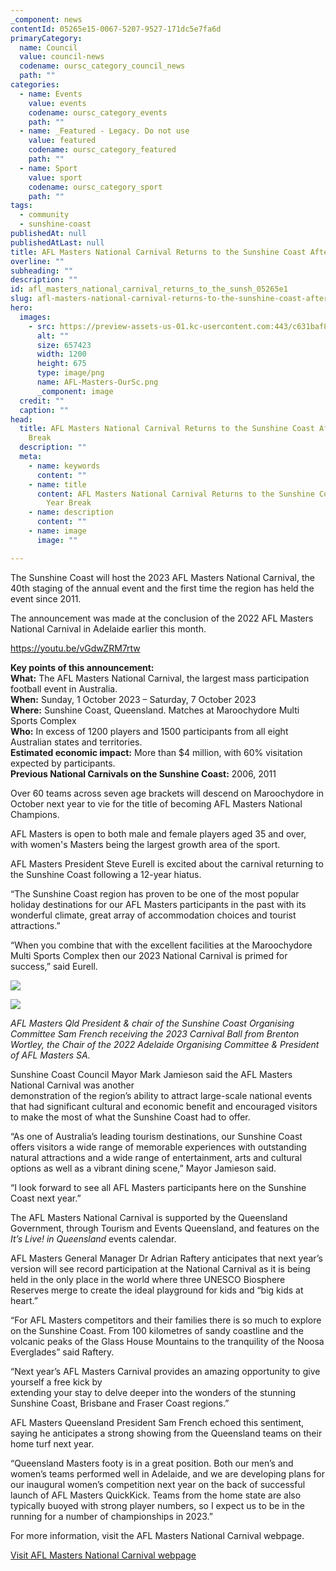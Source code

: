 ```yaml
---
_component: news
contentId: 05265e15-0067-5207-9527-171dc5e7fa6d
primaryCategory:
  name: Council
  value: council-news
  codename: oursc_category_council_news
  path: ""
categories:
  - name: Events
    value: events
    codename: oursc_category_events
    path: ""
  - name: _Featured - Legacy. Do not use
    value: featured
    codename: oursc_category_featured
    path: ""
  - name: Sport
    value: sport
    codename: oursc_category_sport
    path: ""
tags:
  - community
  - sunshine-coast
publishedAt: null
publishedAtLast: null
title: AFL Masters National Carnival Returns to the Sunshine Coast After 12 Year Break
overline: ""
subheading: ""
description: ""
id: afl_masters_national_carnival_returns_to_the_sunsh_05265e1
slug: afl-masters-national-carnival-returns-to-the-sunshine-coast-after-12-year-break
hero:
  images:
    - src: https://preview-assets-us-01.kc-usercontent.com:443/c631baf8-1b46-001f-580c-d0001b68b4a8/e5914f59-1cc2-4d43-b554-c02dcb8f24b7/AFL-Masters-OurSc.png
      alt: ""
      size: 657423
      width: 1200
      height: 675
      type: image/png
      name: AFL-Masters-OurSc.png
      _component: image
  credit: ""
  caption: ""
head:
  title: AFL Masters National Carnival Returns to the Sunshine Coast After 12 Year
    Break
  description: ""
  meta:
    - name: keywords
      content: ""
    - name: title
      content: AFL Masters National Carnival Returns to the Sunshine Coast After 12
        Year Break
    - name: description
      content: ""
    - name: image
      image: ""

---
```

The Sunshine Coast will host the 2023 AFL Masters National Carnival, the 40th staging of the annual event and the first time the region has held the event since 2011.

The announcement was made at the conclusion of the 2022 AFL Masters National Carnival in Adelaide earlier this month.

<https://youtu.be/vGdwZRM7rtw>


**Key points of this announcement:**\
**What:** The AFL Masters National Carnival, the largest mass participation football event in Australia.\
**When:** Sunday, 1 October 2023 – Saturday, 7 October 2023\
**Where:** Sunshine Coast, Queensland. Matches at Maroochydore Multi Sports Complex\
**Who:** In excess of 1200 players and 1500 participants from all eight Australian states and territories.\
**Estimated economic impact:** More than $4 million, with 60% visitation expected by participants.\
**Previous National Carnivals on the Sunshine Coast:** 2006, 2011

Over 60 teams across seven age brackets will descend on Maroochydore in October next year to vie for the title of becoming AFL Masters National Champions.

AFL Masters is open to both male and female players aged 35 and over, with women's Masters being the largest growth area of the sport.

AFL Masters President Steve Eurell is excited about the carnival returning to the Sunshine Coast following a 12-year hiatus.

“The Sunshine Coast region has proven to be one of the most popular holiday destinations for our AFL Masters participants in the past with its wonderful climate, great array of accommodation choices and tourist attractions.”

“When you combine that with the excellent facilities at the Maroochydore Multi Sports Complex then our 2023 National Carnival is primed for success,” said Eurell.

![](https://preview-assets-us-01.kc-usercontent.com:443/c631baf8-1b46-001f-580c-d0001b68b4a8/9439df1e-f872-4b8e-840e-2b80e0741054/IMG_0543-1024x655.jpg)

![](https://preview-assets-us-01.kc-usercontent.com:443/c631baf8-1b46-001f-580c-d0001b68b4a8/6b9047fa-2637-4499-8cce-d03c936e8d3c/IMG_0548-1024x655.jpg)

*AFL Masters Qld President & chair of the Sunshine Coast Organising Committee Sam French receiving the 2023 Carnival Ball from Brenton Wortley, the Chair of the 2022 Adelaide Organising Committee & President of AFL Masters SA.*

Sunshine Coast Council Mayor Mark Jamieson said the AFL Masters National Carnival was another\
demonstration of the region’s ability to attract large-scale national events that had significant cultural and economic benefit and encouraged visitors to make the most of what the Sunshine Coast had to offer.

“As one of Australia’s leading tourism destinations, our Sunshine Coast offers visitors a wide range of memorable experiences with outstanding natural attractions and a wide range of entertainment, arts and cultural options as well as a vibrant dining scene,” Mayor Jamieson said.

“I look forward to see all AFL Masters participants here on the Sunshine Coast next year.”

The AFL Masters National Carnival is supported by the Queensland Government, through Tourism and Events Queensland, and features on the *It’s Live! in Queensland* events calendar.

AFL Masters General Manager Dr Adrian Raftery anticipates that next year’s version will see record participation at the National Carnival as it is being held in the only place in the world where three UNESCO Biosphere Reserves merge to create the ideal playground for kids and “big kids at heart.”

“For AFL Masters competitors and their families there is so much to explore on the Sunshine Coast. From 100 kilometres of sandy coastline and the volcanic peaks of the Glass House Mountains to the tranquility of the Noosa Everglades” said Raftery.

“Next year’s AFL Masters Carnival provides an amazing opportunity to give yourself a free kick by\
extending your stay to delve deeper into the wonders of the stunning Sunshine Coast, Brisbane and Fraser Coast regions.”

AFL Masters Queensland President Sam French echoed this sentiment, saying he anticipates a strong showing from the Queensland teams on their home turf next year.

“Queensland Masters footy is in a great position. Both our men’s and women’s teams performed well in Adelaide, and we are developing plans for our inaugural women’s competition next year on the back of successful launch of AFL Masters QuickKick. Teams from the home state are also typically buoyed with strong player numbers, so I expect us to be in the running for a number of championships in 2023.”

For more information, visit the AFL Masters National Carnival webpage.

[Visit AFL Masters National Carnival webpage](http://carnival.masters.afl/)
